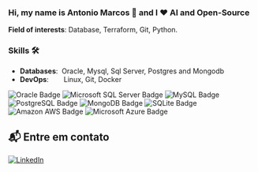 ### Hi, my name is Antonio Marcos 👋 and I ❤️ AI and Open-Source

**Field of interests**: Database, Terraform, Git, Python.


### Skills 🛠️
- **Databases**:&nbsp;                         Oracle, Mysql, Sql Server, Postgres and Mongodb
- **DevOps**:    &nbsp;&nbsp;&nbsp;&nbsp;      Linux, Git, Docker

<body>
    <div class="container">
        <img src="https://img.shields.io/badge/Oracle-F80000?style=for-the-badge&logo=oracle&logoColor=black" alt="Oracle Badge">
        <img src="https://img.shields.io/badge/Microsoft_SQL_Server-CC2927?style=for-the-badge&logo=microsoft-sql-server&logoColor=white" alt="Microsoft SQL Server Badge">
        <img src="https://img.shields.io/badge/MySQL-00000F?style=for-the-badge&logo=mysql&logoColor=white" alt="MySQL Badge">
        <img src="https://img.shields.io/badge/PostgreSQL-316192?style=for-the-badge&logo=postgresql&logoColor=white" alt="PostgreSQL Badge">
        <img src="https://img.shields.io/badge/MongoDB-4EA94B?style=for-the-badge&logo=mongodb&logoColor=white" alt="MongoDB Badge">
        <img src="https://img.shields.io/badge/SQLite-07405E?style=for-the-badge&logo=sqlite&logoColor=white" alt="SQLite Badge">
        <img src="https://img.shields.io/badge/Amazon_AWS-232F3E?style=for-the-badge&logo=amazon-aws&logoColor=white" alt="Amazon AWS Badge">
        <img src="https://img.shields.io/badge/Microsoft_Azure-0089D6?style=for-the-badge&logo=microsoft-azure&logoColor=white" alt="Microsoft Azure Badge">
    </div>
</body>


## 📬 Entre em contato
[![LinkedIn](https://img.shields.io/badge/LinkedIn-0077B5?style=for-the-badge&logo=linkedin&logoColor=white)](https://www.linkedin.com/in/antoniolimabr/)

